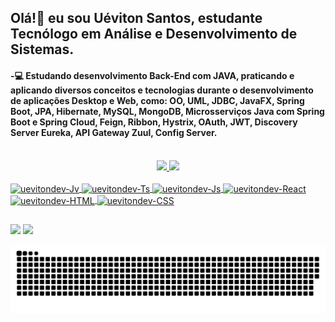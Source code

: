 ## Olá!👋 eu sou Uéviton Santos, estudante Tecnólogo em Análise e Desenvolvimento de Sistemas.

#### -💻 Estudando desenvolvimento Back-End com JAVA, praticando e aplicando diversos conceitos e tecnologias durante o desenvolvimento de aplicações Desktop e Web, como: OO, UML, JDBC, JavaFX, Spring Boot, JPA, Hibernate, MySQL, MongoDB, Microsserviços Java com Spring Boot e Spring Cloud, Feign, Ribbon, Hystrix, OAuth, JWT, Discovery Server Eureka, API Gateway Zuul, Config Server.

<br>

<div align="center">
  <a href="https://github.com/uevitondev">
  <img height="180em" src="https://github-readme-stats.vercel.app/api?username=uevitondev&show_icons=true&theme=dark&include_all_commits=true&count_private=tue"/>
  <img height="180em" src="https://github-readme-stats.vercel.app/api/top-langs/?username=uevitondev&layout=compact&langs_count=7&theme=dark"/>
</div>
  
  <div style="display: inline_block"><br>
  <img align="center" alt="uevitondev-Jv" height="70" width="70" src="https://cdn.jsdelivr.net/gh/devicons/devicon/icons/java/java-original-wordmark.svg" />  
  <img align="center" alt="uevitondev-Ts" height="50" width="50" src="https://cdn.jsdelivr.net/gh/devicons/devicon/icons/typescript/typescript-original.svg" />    
  <img align="center" alt="uevitondev-Js" height="50" width="50" src="https://cdn.jsdelivr.net/gh/devicons/devicon/icons/javascript/javascript-original.svg" />  
  <img align="center" alt="uevitondev-React" height="50" width="50" src="https://cdn.jsdelivr.net/gh/devicons/devicon/icons/react/react-original-wordmark.svg" />    
  <img align="center" alt="uevitondev-HTML" height="50" width="50" src="https://cdn.jsdelivr.net/gh/devicons/devicon/icons/html5/html5-original-wordmark.svg" />    
  <img align="center" alt="uevitondev-CSS" height="50" width="50" src="https://cdn.jsdelivr.net/gh/devicons/devicon/icons/css3/css3-original-wordmark.svg" />
</div>
  
  ##
  
 <div>
  <a href="https://instagram.com/uevitondev" target="_blank"><img src="https://img.shields.io/badge/-Instagram-%23E4405F?style=for-the-badge&logo=instagram&logoColor=white" target="_blank"></a> 	
  <a href="https://www.linkedin.com/in/uevitondev" target="_blank"><img src="https://img.shields.io/badge/-LinkedIn-%230077B5?style=for-the-badge&logo=linkedin&logoColor=white" target="_blank"></a>   
   
   ![Snake animation](https://github.com/uevitondev/assets/blob/main/github-contribution-grid-snake.svg)   
 
</div>
